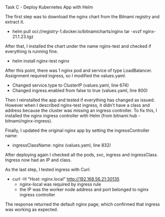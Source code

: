 Task C - Deploy Kubernetes App with Helm

The first step was to download the nginx chart from the Bitnami registry and extract it.
- helm pull oci://registry-1.docker.io/bitnamicharts/nginx tar -xvzf nginx-21.1.23.tgz

After that, I installed the chart under the name nginx-test and checked if everything is running fine.
- helm install nginx-test nginx

After this point, there was 1 nginx pod and service of type LoadBalancer. Assignment required ingress, so I modified the values.yaml.
- Changed service.type to ClusterIP (values.yaml, line 674)
- Changed ingress.enabled from false to true (values.yaml, line 800) 

Then I reinstalled the app and tested if everything has changed as issued.
However when I described nginx-test ingress, it didn't have a class and address because the cluster was missing an ingress controller.
To fix this, I installed the nginx ingress controller with Helm (from bitnami hub - bitnami/nginx-ingress). 

Finally, I updated the original nginx app by setting the ingressController name:
- ingressClassName: nginx (values.yaml, line 832)

After deploying again I checked all the pods, svc, ingress and ingressClass. Ingress now had an IP and class.

As the last step, I tested ingress with Curl:
- curl -H "Host: nginx.local" http://192.168.56.21:30135
  - nginx-local was required by ingress rule
  - the IP was the worker node address and port belonged to nginx ingress controller 

The response returned the default nginx page, which confirmed that ingress was working as expected.

